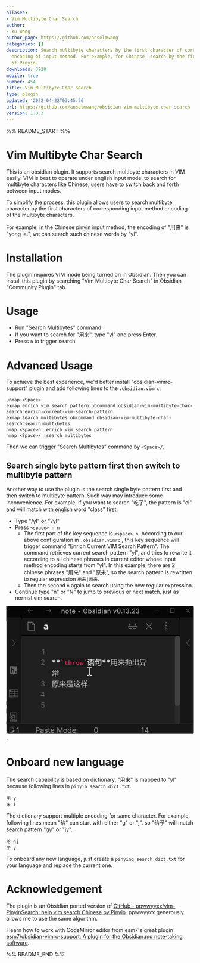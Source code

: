 ```yaml
---
aliases:
- Vim Multibyte Char Search
author:
- Yu Wang
author_page: https://github.com/anselmwang
categories: []
description: Search multibyte characters by the first character of corresponding ASCII
  encoding of input method. For example, for Chinese, search by the first character
  of Pinyin.
downloads: 3928
mobile: true
number: 454
title: Vim Multibyte Char Search
type: plugin
updated: '2022-04-22T03:45:56'
url: https://github.com/anselmwang/obsidian-vim-multibyte-char-search
version: 1.0.3
---
```


%% README_START %%

# Vim Multibyte Char Search

This is an obsidian plugin. It supports search multibyte characters in VIM easily. VIM is best to operate under english input mode, to search for multibyte characters like Chinese, users have to switch back and forth between input modes.

To simplify the process, this plugin allows users to search multibyte character by the first characters of corresponding input method encoding of the multibyte characters. 

For example, in the Chinese pinyin input method, the encoding of "用来" is "yong lai", we can search such chinese words by "yl".

# Installation

The plugin requires VIM mode being turned on in Obsidian. Then you can install this plugin by searching "Vim Multibyte Char Search" in Obsidian "Community Plugin" tab.

# Usage
- Run "Search Multibytes" command.
- If you want to search for "用来", type "yl" and press Enter.
- Press `n` to trigger search


# Advanced Usage

To achieve the best experience, we'd better install "obsidian-vimrc-support" plugin and add following lines to the `.obsidian.vimrc`.
```
unmap <Space>
exmap enrich_vim_search_pattern obcommand obsidian-vim-multibyte-char-search:enrich-current-vim-search-pattern
exmap search_multibytes obcommand obsidian-vim-multibyte-char-search:search-multibytes
nmap <Space>n :enrich_vim_search_pattern
nmap <Space>/ :search_multibytes
```

Then we can trigger "Search Multibytes" command by `<Space>/`.

## Search single byte pattern first then switch to multibyte pattern
Another way to use the plugin is the search single byte pattern first and then switch to multibyte pattern. Such way may introduce some inconvenience. For example, if you want to search "吃了", the pattern is "cl" and will match with english word "class" first.

- Type "/yl" or "?yl"
- Press `<space> n n`
    - The first part of the key sequence is `<space> n`. According to our above configuration in `.obsidian.vimrc` , this key sequence will trigger command "Enrich Current VIM Search Pattern". The command retrieves current search pattern "yl", and tries to rewrite it according to all chinese phrases in current editor whose input method encoding starts from "yl". In this example, there are 2 chinese phrases "用来" and "原来", so the search pattern is rewritten to regular expression `用来|原来`.
    - Then the second `n` again to search using the new regular expression.
- Continue type "n" or "N" to jump to previous or next match, just as normal vim search.

![](https://raw.githubusercontent.com/anselmwang/obsidian-vim-multibyte-char-search/HEAD/docs/images/Animation.gif).

# Onboard new language

The search capability is based on dictionary. "用来" is mapped to "yl" because following lines in `pinyin_search.dict.txt`.
```
用 y
来 l
```
The dictionary support multiple encoding for same character. For example, following lines mean "给" can start with either "g" or "j". so "给予" will match search pattern "gy" or "jy".
```
给 gj
予 y
```

To onboard any new language, just create a `pinying_search.dict.txt` for your language and replace the current one.

# Acknowledgement

The plugin is an Obsidian ported version of [GitHub - ppwwyyxx/vim-PinyinSearch: help vim search Chinese by Pinyin](https://github.com/ppwwyyxx/vim-PinyinSearch). ppwwyyxx generously allows me to use the same algorithm.

I learn how to work with CodeMirror editor from esm7's great plugin [esm7/obsidian-vimrc-support: A plugin for the Obsidian.md note-taking software](https://github.com/esm7/obsidian-vimrc-support). 


%% README_END %%